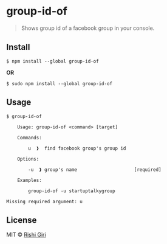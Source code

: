 # group-id-of

> Shows group id of a facebook group in your console.

## Install

```
$ npm install --global group-id-of
```
__OR__

```
$ sudo npm install --global group-id-of
```
## Usage

```
$ group-id-of

	Usage: group-id-of <command> [target]

	Commands:

		u  ❱  find facebook group's group id

	Options:

		-u  ❱ group's name                     [required]

	Examples:

		group-id-of -u startuptalkygroup

Missing required argument: u
```

## License

MIT © [Rishi Giri](http://rishigiri.com)